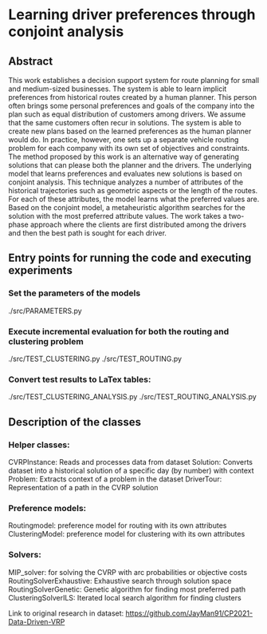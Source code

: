 # Learning driver preferences through conjoint analysis

## Abstract
This work establishes a decision support system for route planning for small and medium-sized businesses. The system is able to learn implicit preferences from historical routes created by a human planner. This person often brings some personal preferences and goals of the company into the plan such as equal distribution of customers among drivers. We assume that the same customers often recur in solutions. The system is able to create new plans based on the learned preferences as the human planner would do. In practice, however, one sets up a separate vehicle routing problem for each company with its own set of objectives and constraints. The method proposed by this work is an alternative way of generating solutions that can please both the planner and the drivers. The underlying model that learns preferences and evaluates new solutions is based on conjoint analysis. This technique analyzes a number of attributes of the historical trajectories such as geometric aspects or the length of the routes. For each of these attributes, the model learns what the preferred values are. Based on the conjoint model, a metaheuristic algorithm searches for the solution with the most preferred attribute values. The work takes a two-phase approach where the clients are first distributed among the drivers and then the best path is sought for each driver.

## Entry points for running the code and executing experiments
### Set the parameters of the models
./src/PARAMETERS.py

### Execute incremental evaluation for both the routing and clustering problem
./src/TEST_CLUSTERING.py
./src/TEST_ROUTING.py

### Convert test results to LaTex tables:
./src/TEST_CLUSTERING_ANALYSIS.py
./src/TEST_ROUTING_ANALYSIS.py

## Description of the classes
### Helper classes:
CVRPInstance: Reads and processes data from dataset
Solution: Converts dataset into a historical solution of a specific day (by number) with context
Problem: Extracts context of a problem in the dataset
DriverTour: Representation of a path in the CVRP solution

### Preference models:
Routingmodel: preference model for routing with its own attributes
ClusteringModel: preference model for clustering with its own attributes

### Solvers:
MIP_solver: for solving the CVRP with arc probabilities or objective costs
RoutingSolverExhaustive: Exhaustive search through solution space
RoutingSolverGenetic: Genetic algorithm for finding most preferred path
ClusteringSolverILS: Iterated local search algorithm for finding clusters


Link to original research in dataset: https://github.com/JayMan91/CP2021-Data-Driven-VRP
